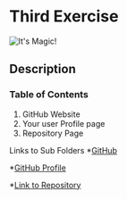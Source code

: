 # Third Exercise
![It's Magic!](https://i.kym-cdn.com/entries/icons/original/000/006/428/637738.jpg)

## Description


### Table of Contents
1. GitHub Website
2. Your user Profile page
3. Repository Page

Links to Sub Folders
*[GitHub](https://github.com/)

*[GitHub Profile](https://github.com/wdamron1/)

*[Link to Repository](https://github.com/wdamron1/Fintech-Attempt2)

